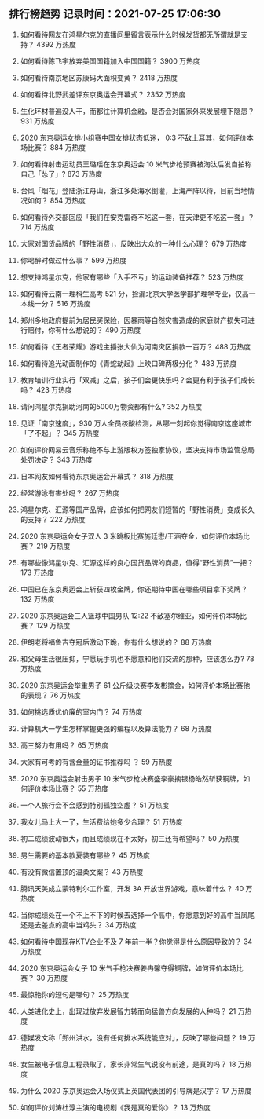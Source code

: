 
## 排行榜趋势 记录时间：2021-07-25 17:06:30
  
  1. 如何看待网友在鸿星尔克的直播间里留言表示什么时候发货都无所谓就是支持？ 4392 万热度
    
  2. 如何看待陈飞宇放弃美国国籍加入中国国籍？ 3900 万热度
    
  3. 如何看待南京地区苏康码大面积变黄？ 2418 万热度
    
  4. 如何看待北野武差评东京奥运会开幕式？ 2352 万热度
    
  5. 生化环材普遍没人干，而都往计算机金融，是否会对国家外来发展埋下隐患？ 931 万热度
    
  6. 2020 东京奥运女排小组赛中国女排状态低迷， 0:3 不敌土耳其，如何评价本场比赛？ 884 万热度
    
  7. 如何看待射击运动员王璐瑶在东京奥运会 10 米气步枪预赛被淘汰后发自拍称自己「怂了」? 873 万热度
    
  8. 台风「烟花」登陆浙江舟山，浙江多处海水倒灌，上海严阵以待，目前当地情况如何？ 854 万热度
    
  9. 如何看待外交部回应「我们在安克雷奇不吃这一套，在天津更不吃这一套」？ 714 万热度
    
  10. 大家对国货品牌的「野性消费」，反映出大众的一种什么心理？ 679 万热度
    
  11. 你喝醉时做过什么事？ 599 万热度
    
  12. 想支持鸿星尔克，他家有哪些「入手不亏」的运动装备推荐？ 523 万热度
    
  13. 如何看待云南一理科生高考 521 分，捡漏北京大学医学部护理学专业，仅高一本线一分？ 516 万热度
    
  14. 郑州多地政府提前为居民买保险，因暴雨等自然灾害造成的家庭财产损失可进行赔付，你有什么想说的？ 490 万热度
    
  15. 如何看待《王者荣耀》游戏主播张大仙为河南灾区捐款一百万？ 488 万热度
    
  16. 如何看待追光动画制作的《青蛇劫起》上映口碑两极分化？ 483 万热度
    
  17. 教育培训行业实行「双减」之后，孩子们会更快乐吗？会更有利于孩子们成长吗？ 423 万热度
    
  18. 请问鸿星尔克捐助河南的5000万物资都有什么? 352 万热度
    
  19. 见证「南京速度」，930 万人全员核酸检测，从哪一刻起你觉得南京这座城市「了不起」？ 345 万热度
    
  20. 如何评价网易云音乐称绝不与上游版权方签独家协议，坚决支持市场监管总局处罚决定？ 343 万热度
    
  21. 日本网友如何看待东京奥运会开幕式？ 318 万热度
    
  22. 经常游泳有害处吗？ 267 万热度
    
  23. 鸿星尔克、汇源等国产品牌，应该如何把网友们短暂的「野性消费」变成长久的支持？ 222 万热度
    
  24. 2020 东京奥运会女子双人 3 米跳板比赛施廷懋/王涵夺金，如何评价本场比赛？ 219 万热度
    
  25. 有哪些像鸿星尔克、汇源这样的良心国货品牌的商品，值得“野性消费”一把？ 173 万热度
    
  26. 中国已在东京奥运会上斩获四枚金牌，你还期待中国在哪些项目拿下奖牌？ 132 万热度
    
  27. 2020 东京奥运会三人篮球中国男队 12:22 不敌塞尔维亚，如何评价本场比赛？ 129 万热度
    
  28. 伊朗老将福鲁吉夺冠后激动下跪，你有什么想说的？ 88 万热度
    
  29. 和父母生活很压抑，宁愿玩手机也不愿意和他们交流的那种，应该怎么办? 78 万热度
    
  30. 2020 东京奥运会举重男子 61 公斤级决赛李发彬摘金，如何评价本场比赛他的表现？ 76 万热度
    
  31. 如何挑选质优价廉的室内门？ 74 万热度
    
  32. 计算机大一学生怎样掌握更强的编程以及算法能力？ 68 万热度
    
  33. 高三努力有用吗？ 65 万热度
    
  34. 大家有可考的有含金量的证书推荐吗 ？ 59 万热度
    
  35. 2020 东京奥运会射击男子 10 米气步枪决赛盛李豪摘银杨皓然斩获铜牌，如何评价本场比赛？ 55 万热度
    
  36. 一个人旅行会不会感到特别孤独空虚？ 51 万热度
    
  37. 我女儿马上大一了，生活费给她多少合理？ 51 万热度
    
  38. 初二成绩波动很大，而且成绩现在不太好，初三还有希望吗？ 50 万热度
    
  39. 男生需要的基本款夏装有哪些？ 45 万热度
    
  40. 有没有微信置顶的温柔文案？ 43 万热度
    
  41. 腾讯天美成立蒙特利尔工作室，开发 3A 开放世界游戏，意味着什么？ 40 万热度
    
  42. 当你成绩处在一个不上不下的时候去选择一个高中，你愿意到好的高中当凤尾还是去差点的高中当鸡头？ 34 万热度
    
  43. 如何看待中国现存KTV企业不及 7 年前一半？你觉得是什么原因导致的？ 34 万热度
    
  44. 2020 东京奥运会女子 10 米气手枪决赛姜冉馨夺得铜牌，如何评价本场比赛？ 30 万热度
    
  45. 最惊艳你的短句是哪句？ 25 万热度
    
  46. 人类进化史上，出现过放弃发展智力转而向猛兽方向发展的人种吗？ 21 万热度
    
  47. 德媒发文称「郑州洪水，没有任何排水系统能应对」，反映了哪些问题？ 19 万热度
    
  48. 女生被电子信息工程录取了，家长非常生气说没有前途，是真的吗？ 18 万热度
    
  49. 为什么 2020 东京奥运会入场仪式上英国代表团的引导牌是汉字？ 17 万热度
    
  50. 如何评价刘涛杜淳主演的电视剧《我是真的爱你》？ 13 万热度
    